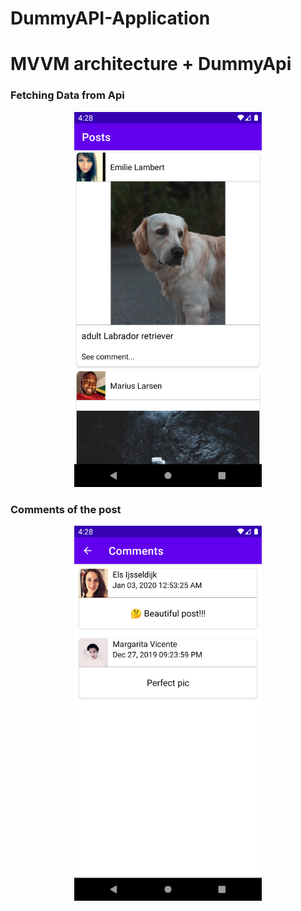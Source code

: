# DummyAPI-Application

<h1>MVVM architecture + DummyApi

<h3>Fetching Data from Api </h3>
<p align="center">
  <img src="https://github.com/rajanvishwa10/DummyAPI-Application/blob/master/DemoApiScreenshots/Screenshot_1616194716.png" width="300">
</p>

<h3>Comments of the post</h3>
<p align="center">
  <img src="https://github.com/rajanvishwa10/DummyAPI-Application/blob/master/DemoApiScreenshots/Screenshot_1616194722.png" width="300">
</p>

